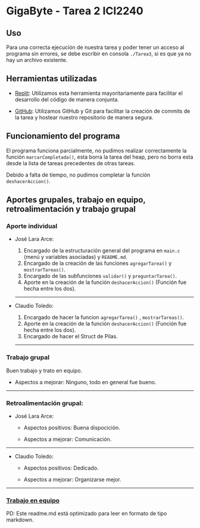 # GigaByte - Tarea 2 ICI2240

## **Uso**

Para una correcta ejecución de nuestra tarea y poder tener un acceso al programa sin errores, se debe escribir en consola ```./Tarea3```, si es que ya no hay un archivo existente.

## **Herramientas utilizadas**
* [Replit](https://replit.com): Utilizamos esta herramienta mayoritariamente para facilitar el desarrollo del código de manera conjunta.
  
* [GitHub](https://github.com/Saicooh/Tarea-3-GigaByte): Utilizamos GitHub y Git para facilitar la creación de commits de la tarea y hostear nuestro repositorio de manera segura.

## Funcionamiento del programa

El programa funciona parcialmente, no pudimos realizar correctamente la función ```marcarCompletada()```, esta borra la tarea del heap, pero no borra esta desde la lista de tareas precedentes de otras tareas.

Debido a falta de tiempo, no pudimos completar la función ```deshacerAccion()```.

## Aportes grupales, trabajo en equipo, retroalimentación y trabajo grupal

### Aporte individual

* José Lara Arce:
  
  1. Encargado de la estructuración general del programa en ```main.c``` (menú y variables asociadas) y ```README.md```.
  2. Encargado de la creación de las funciones ```agregarTarea()``` y ```mostrarTareas()```.
  3. Encargado de las subfunciones ```validar()``` y ```preguntarTarea()```.
  4. Aporte en la creación de la función ```deshacerAccion()``` (Función fue hecha entre los dos).
  ---
  
* Claudio Toledo:
  
  1. Encargado de hacer la funcion ```agregarTarea()``` , ```mostrarTareas()```.
  2. Aporte en la creación de la función ```deshacerAccion()``` (Función fue hecha entre los dos).
  3. Encargado de hacer el Struct de Pilas.
  ---

### Trabajo grupal

Buen trabajo y trato en equipo.

* Aspectos a mejorar: Ninguno, todo en general fue bueno.
---
### Retroalimentación grupal:

* José Lara Arce:
  
  * Aspectos positivos: Buena dispocición.
    
  * Aspectos a mejorar: Comunicación.

---

* Claudio Toledo:
  
  * Aspectos positivos: Dedicado.
  
  * Aspectos a mejorar: Organizarse mejor.

---

### [Trabajo en equipo](https://docs.google.com/document/d/1dd3fKm5vEw8pJhrrQI_XnrNg10NCq3L7V9w3O7gGbKg/edit?usp=sharing)

PD: Este readme.md está optimizado para leer en formato de tipo markdown.
